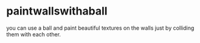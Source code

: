 # paintwallswithaball
you can use a ball and paint beautiful textures on the walls just by colliding them with each other.
